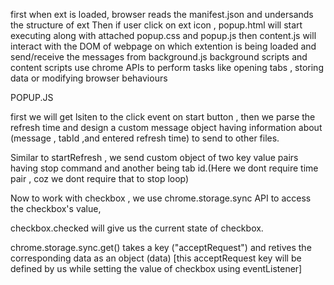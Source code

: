 first when ext is loaded, browser reads the manifest.json and undersands the structure of ext
Then if user click on ext icon , popup.html will start executing along with attached popup.css and popup.js
then content.js will interact with the DOM of webpage on which extention is being loaded and send/receive the messages from background.js
background scripts and content scripts use chrome APIs to perform tasks like opening tabs , storing data or modifying browser behaviours

POPUP.JS

first we will get lsiten to the click event on start button ,
then we parse the refresh time and design a custom message object having information about (message , tabId ,and entered refresh time) to send to other files.

Similar to startRefresh , we send custom object of two key value pairs having stop command and another being tab id.(Here we dont require time pair , coz we dont require that to stop loop)

Now to work with checkbox , we use chrome.storage.sync API to access the checkbox's value,

checkbox.checked will give us the current state of checkbox.

chrome.storage.sync.get() takes a key ("acceptRequest") and retives the corresponding data as an object (data) [this acceptRequest key will be defined by us while setting the value of checkbox using eventListener]
